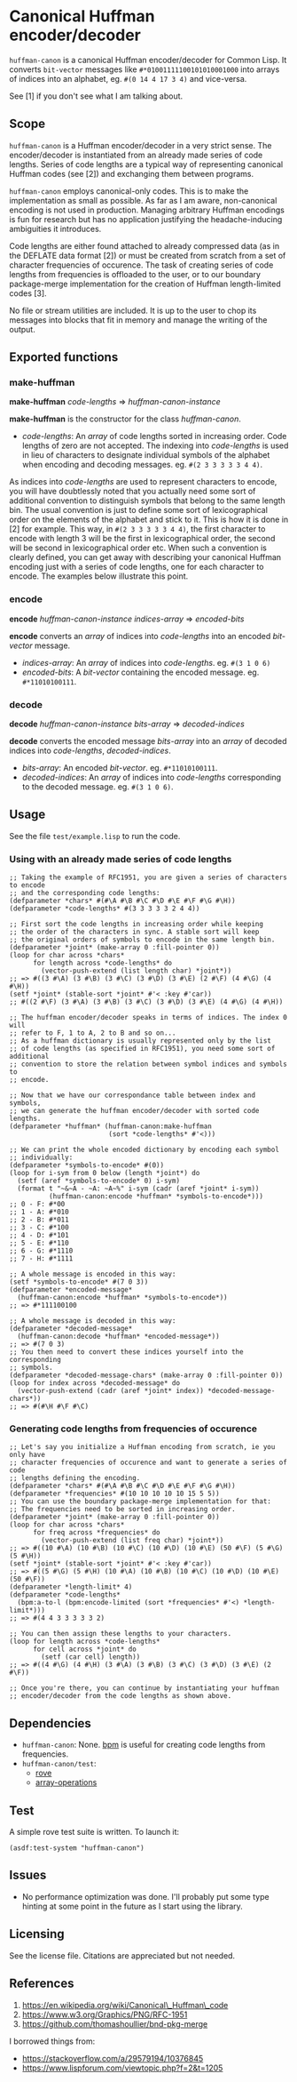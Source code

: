 # Canonical Huffman encoder/decoder
`huffman-canon` is a canonical Huffman encoder/decoder for Common Lisp. It
converts `bit-vector` messages like `#*01001111100101010001000` into arrays of
indices into an alphabet, eg. `#(0 14 4 17 3 4)` and vice-versa.

See [1] if you don't see what I am talking about.

## Scope
`huffman-canon` is a Huffman encoder/decoder in a very strict sense. The
encoder/decoder is instantiated from an already made series of code lengths.
Series of code lengths are a typical way of representing canonical Huffman codes
(see [2]) and exchanging them between programs.

`huffman-canon` employs canonical-only codes. This is to make the implementation
as small as possible. As far as I am aware, non-canonical encoding is not used
in production. Managing arbitrary Huffman encodings is fun for research
but has no application justifying the headache-inducing ambiguities it 
introduces.

Code lengths are either found attached to already compressed data
(as in the DEFLATE data format [2]) or must be created from scratch from a set
of character frequencies of occurence. The task of creating series of code 
lengths from frequencies is offloaded to the user, or to our boundary
package-merge implementation for the creation of Huffman length-limited codes
[3].

No file or stream utilities are included. It is up to the user to chop its
messages into blocks that fit in memory and manage the writing of the output.

## Exported functions
### make-huffman
**make-huffman** *code-lengths* => *huffman-canon-instance*

**make-huffman** is the constructor for the class *huffman-canon*.
* *code-lengths*: An *array* of code lengths sorted in increasing order. Code
lengths of zero are not accepted. The indexing into *code-lengths* is used in
lieu of characters to designate individual symbols of the alphabet when encoding
and decoding messages. eg. `#(2 3 3 3 3 3 4 4)`.

As indices into *code-lengths* are used to represent characters to encode, you
will have doubtlessly noted that you actually need some sort of additional
convention to distinguish symbols that belong to the same length bin. The
usual convention is just to define some sort of lexicographical order on the
elements of the alphabet and stick to it. This is how it is done in [2] for
example. This way, in `#(2 3 3 3 3 3 4 4)`, the first character to encode with
length 3 will be the first in lexicographical order, the second will be second
in lexicographical order etc. When such a convention is clearly defined, you can
get away with describing your canonical Huffman encoding just with a series of
code lengths, one for each character to encode. The examples below illustrate
this point.

### encode
**encode** *huffman-canon-instance* *indices-array* => *encoded-bits*

**encode** converts an *array* of indices into *code-lengths* into an
encoded *bit-vector* message.
* *indices-array*: An *array* of indices into *code-lengths*.
eg. `#(3 1 0 6)`
* *encoded-bits*: A *bit-vector* containing the encoded message.
eg. `#*11010100111`.

### decode
**decode** *huffman-canon-instance* *bits-array* => *decoded-indices*

**decode** converts the encoded message *bits-array* into an *array* of decoded
indices into *code-lengths*, *decoded-indices*.
* *bits-array*: An encoded *bit-vector*. eg. `#*11010100111`.
* *decoded-indices*: An *array* of indices into *code-lengths* corresponding to
the decoded message. eg. `#(3 1 0 6)`.

## Usage
See the file `test/example.lisp` to run the code.
### Using with an already made series of code lengths

```common-lisp
;; Taking the example of RFC1951, you are given a series of characters to encode
;; and the corresponding code lengths:
(defparameter *chars* #(#\A #\B #\C #\D #\E #\F #\G #\H))
(defparameter *code-lengths* #(3 3 3 3 3 2 4 4))

;; First sort the code lengths in increasing order while keeping
;; the order of the characters in sync. A stable sort will keep
;; the original orders of symbols to encode in the same length bin.
(defparameter *joint* (make-array 0 :fill-pointer 0))
(loop for char across *chars*
      for length across *code-lengths* do
        (vector-push-extend (list length char) *joint*))
;; => #((3 #\A) (3 #\B) (3 #\C) (3 #\D) (3 #\E) (2 #\F) (4 #\G) (4 #\H))
(setf *joint* (stable-sort *joint* #'< :key #'car))
;; #((2 #\F) (3 #\A) (3 #\B) (3 #\C) (3 #\D) (3 #\E) (4 #\G) (4 #\H))

;; The huffman encoder/decoder speaks in terms of indices. The index 0 will
;; refer to F, 1 to A, 2 to B and so on...
;; As a huffman dictionary is usually represented only by the list
;; of code lengths (as specified in RFC1951), you need some sort of additional
;; convention to store the relation between symbol indices and symbols to
;; encode.

;; Now that we have our correspondance table between index and symbols,
;; we can generate the huffman encoder/decoder with sorted code lengths.
(defparameter *huffman* (huffman-canon:make-huffman
                         (sort *code-lengths* #'<)))

;; We can print the whole encoded dictionary by encoding each symbol
;; individually:
(defparameter *symbols-to-encode* #(0))
(loop for i-sym from 0 below (length *joint*) do
  (setf (aref *symbols-to-encode* 0) i-sym)
  (format t "~&~A - ~A: ~A~%" i-sym (cadr (aref *joint* i-sym))
          (huffman-canon:encode *huffman* *symbols-to-encode*)))
;; 0 - F: #*00
;; 1 - A: #*010
;; 2 - B: #*011
;; 3 - C: #*100
;; 4 - D: #*101
;; 5 - E: #*110
;; 6 - G: #*1110
;; 7 - H: #*1111

;; A whole message is encoded in this way:
(setf *symbols-to-encode* #(7 0 3))
(defparameter *encoded-message*
  (huffman-canon:encode *huffman* *symbols-to-encode*))
;; => #*111100100

;; A whole message is decoded in this way:
(defparameter *decoded-message*
  (huffman-canon:decode *huffman* *encoded-message*))
;; => #(7 0 3)
;; You then need to convert these indices yourself into the corresponding
;; symbols.
(defparameter *decoded-message-chars* (make-array 0 :fill-pointer 0))
(loop for index across *decoded-message* do
  (vector-push-extend (cadr (aref *joint* index)) *decoded-message-chars*))
;; => #(#\H #\F #\C)
```

### Generating code lengths from frequencies of occurence

```common-lisp
;; Let's say you initialize a Huffman encoding from scratch, ie you only have
;; character frequencies of occurence and want to generate a series of code
;; lengths defining the encoding.
(defparameter *chars* #(#\A #\B #\C #\D #\E #\F #\G #\H))
(defparameter *frequencies* #(10 10 10 10 10 15 5 5))
;; You can use the boundary package-merge implementation for that:
;; The frequencies need to be sorted in increasing order.
(defparameter *joint* (make-array 0 :fill-pointer 0))
(loop for char across *chars*
      for freq across *frequencies* do
        (vector-push-extend (list freq char) *joint*))
;; => #((10 #\A) (10 #\B) (10 #\C) (10 #\D) (10 #\E) (50 #\F) (5 #\G) (5 #\H))
(setf *joint* (stable-sort *joint* #'< :key #'car))
;; => #((5 #\G) (5 #\H) (10 #\A) (10 #\B) (10 #\C) (10 #\D) (10 #\E) (50 #\F))
(defparameter *length-limit* 4)
(defparameter *code-lengths*
  (bpm:a-to-l (bpm:encode-limited (sort *frequencies* #'<) *length-limit*)))
;; => #(4 4 3 3 3 3 3 2)

;; You can then assign these lengths to your characters.
(loop for length across *code-lengths*
      for cell across *joint* do
        (setf (car cell) length))
;; => #((4 #\G) (4 #\H) (3 #\A) (3 #\B) (3 #\C) (3 #\D) (3 #\E) (2 #\F))

;; Once you're there, you can continue by instantiating your huffman
;; encoder/decoder from the code lengths as shown above.
```

## Dependencies
* `huffman-canon`: None. [bpm](https://github.com/thomashoullier/bnd-pkg-merge)
is useful for creating code lengths from frequencies.
* `huffman-canon/test`:
  * [rove](https://github.com/fukamachi/rove)
  * [array-operations](https://github.com/bendudson/array-operations)

## Test
A simple rove test suite is written. To launch it:

```common-lisp
(asdf:test-system "huffman-canon")
```

## Issues
* No performance optimization was done. I'll probably put some type hinting
  at some point in the future as I start using the library.

## Licensing
See the license file. Citations are appreciated but not needed.

## References
1. https://en.wikipedia.org/wiki/Canonical\_Huffman\_code
2. https://www.w3.org/Graphics/PNG/RFC-1951
3. https://github.com/thomashoullier/bnd-pkg-merge

I borrowed things from:
* https://stackoverflow.com/a/29579194/10376845
* https://www.lispforum.com/viewtopic.php?f=2&t=1205
